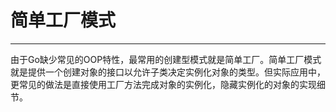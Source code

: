 # 简单工厂模式
---
由于Go缺少常见的OOP特性，最常用的创建型模式就是简单工厂。简单工厂模式就是提供一个创建对象的接口以允许子类决定实例化对象的类型。但实际应用中，更常见的做法是直接使用工厂方法完成对象的实例化，隐藏实例化的对象的实现细节。